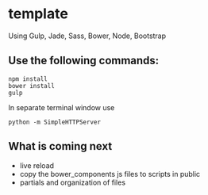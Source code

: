 # template

Using Gulp, Jade, Sass, Bower, Node, Bootstrap

## Use the following commands:
```
npm install
bower install
gulp
```
In separate terminal window use

```
python -m SimpleHTTPServer
```

## What is coming next
* live reload
* copy the bower_components js files to scripts in public
* partials and organization of files
